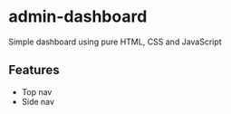 # admin-dashboard

Simple dashboard using pure HTML, CSS and JavaScript

## Features
  - Top nav
  - Side nav
